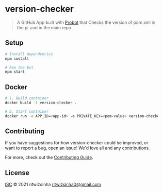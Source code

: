 # version-checker

> A GitHub App built with [Probot](https://github.com/probot/probot) that Checks the version of pom.xml in the pr and in the main repo

## Setup

```sh
# Install dependencies
npm install

# Run the bot
npm start
```

## Docker

```sh
# 1. Build container
docker build -t version-checker .

# 2. Start container
docker run -e APP_ID=<app-id> -e PRIVATE_KEY=<pem-value> version-checker
```

## Contributing

If you have suggestions for how version-checker could be improved, or want to report a bug, open an issue! We'd love all and any contributions.

For more, check out the [Contributing Guide](CONTRIBUTING.md).

## License

[ISC](LICENSE) © 2021 ritwizsinha <ritwizsinha0@gmail.com>
